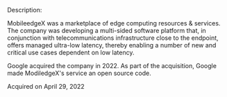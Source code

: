 Description:

MobileedgeX was a marketplace of edge computing resources & services. The company was developing a multi-sided software platform that, in conjunction with telecommunications infrastructure close to the endpoint, offers managed ultra-low latency, thereby enabling a number of new and critical use cases dependent on low latency.

Google acquired the company in 2022. As part of the acquisition, Google made ModiledgeX's service an open source code.

Acquired on April 29, 2022